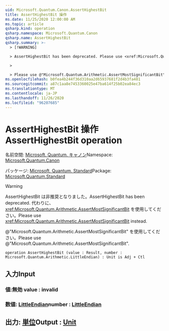 ```yaml
---
uid: Microsoft.Quantum.Canon.AssertHighestBit
title: AssertHighestBit 操作
ms.date: 11/25/2020 12:00:00 AM
ms.topic: article
qsharp.kind: operation
qsharp.namespace: Microsoft.Quantum.Canon
qsharp.name: AssertHighestBit
qsharp.summary: >-
  > [!WARNING]

  > AssertHighestBit has been deprecated. Please use <xref:Microsoft.Quantum.Arithmetic.AssertMostSignificantBit> instead.

  >

  > Please use @"Microsoft.Quantum.Arithmetic.AssertMostSignificantBit".
ms.openlocfilehash: b0fea4b244f36d310aa2d65937681f2d4b3fa481
ms.sourcegitcommit: a87c1aa8e7453360025e47ba614f25b02ea84ec3
ms.translationtype: MT
ms.contentlocale: ja-JP
ms.lasthandoff: 11/26/2020
ms.locfileid: "96207685"
---
```

# <a name="asserthighestbit-operation"></a><span data-ttu-id="186cb-102">AssertHighestBit 操作</span><span class="sxs-lookup"><span data-stu-id="186cb-102">AssertHighestBit operation</span></span>

<span data-ttu-id="186cb-103">名前空間: [Microsoft. Quantum. キャノン](xref:Microsoft.Quantum.Canon)</span><span class="sxs-lookup"><span data-stu-id="186cb-103">Namespace: [Microsoft.Quantum.Canon](xref:Microsoft.Quantum.Canon)</span></span>

<span data-ttu-id="186cb-104">パッケージ: [Microsoft. Quantum. Standard](https://nuget.org/packages/Microsoft.Quantum.Standard)</span><span class="sxs-lookup"><span data-stu-id="186cb-104">Package: [Microsoft.Quantum.Standard](https://nuget.org/packages/Microsoft.Quantum.Standard)</span></span>


> [!WARNING]
> <span data-ttu-id="186cb-105">AssertHighestBit は非推奨となりました。</span><span class="sxs-lookup"><span data-stu-id="186cb-105">AssertHighestBit has been deprecated.</span></span> <span data-ttu-id="186cb-106">代わりに、<xref:Microsoft.Quantum.Arithmetic.AssertMostSignificantBit> を使用してください。</span><span class="sxs-lookup"><span data-stu-id="186cb-106">Please use <xref:Microsoft.Quantum.Arithmetic.AssertMostSignificantBit> instead.</span></span>
>
> <span data-ttu-id="186cb-107">@"Microsoft.Quantum.Arithmetic.AssertMostSignificantBit" を使用してください。</span><span class="sxs-lookup"><span data-stu-id="186cb-107">Please use @"Microsoft.Quantum.Arithmetic.AssertMostSignificantBit".</span></span>



```qsharp
operation AssertHighestBit (value : Result, number : Microsoft.Quantum.Arithmetic.LittleEndian) : Unit is Adj + Ctl
```


## <a name="input"></a><span data-ttu-id="186cb-108">入力</span><span class="sxs-lookup"><span data-stu-id="186cb-108">Input</span></span>

### <a name="value--__invalidresult__"></a><span data-ttu-id="186cb-109">値:__無効 <Result>__</span><span class="sxs-lookup"><span data-stu-id="186cb-109">value : __invalid<Result>__</span></span>




### <a name="number--littleendian"></a><span data-ttu-id="186cb-110">数値: [LittleEndian](xref:Microsoft.Quantum.Arithmetic.LittleEndian)</span><span class="sxs-lookup"><span data-stu-id="186cb-110">number : [LittleEndian](xref:Microsoft.Quantum.Arithmetic.LittleEndian)</span></span>





## <a name="output--unit"></a><span data-ttu-id="186cb-111">出力: [単位](xref:microsoft.quantum.lang-ref.unit)</span><span class="sxs-lookup"><span data-stu-id="186cb-111">Output : [Unit](xref:microsoft.quantum.lang-ref.unit)</span></span>


